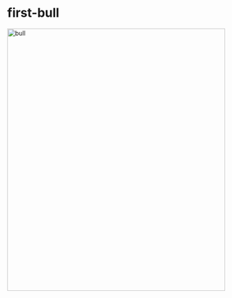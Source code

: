 # first-bull

<img src="https://cdn3.vectorstock.com/i/1000x1000/77/62/cartoon-red-bull-attack-vector-23797762.jpg" alt="bull" width="500" height="600">

